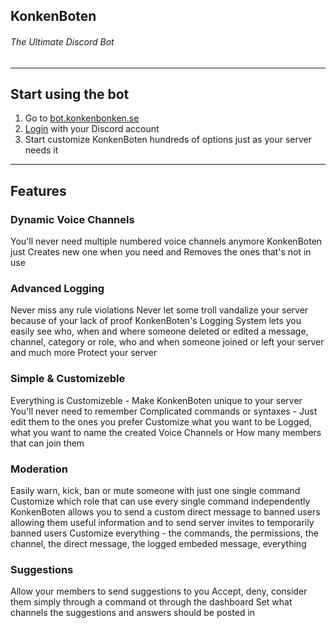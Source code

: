 ## **KonkenBoten**
###### The Ultimate Discord Bot

---

## **Start using the bot**

1. Go to [bot.konkenbonken.se](https://bot.konkenbonken.se/)
1. [Login](https://bot.konkenbonken.se/oauth) with your Discord account
1. Start customize KonkenBoten hundreds of options just as your server needs it

---

## **Features**

### Dynamic Voice Channels

You'll never need multiple numbered voice channels anymore
KonkenBoten just Creates new one when you need and Removes the ones that's not in use

### Advanced Logging

Never miss any rule violations
Never let some troll vandalize your server because of your lack of proof
KonkenBoten's Logging System lets you easily see who, when and where someone deleted or edited a message, channel, category or role, who and when someone joined or left your server and much more
Protect your server

### Simple & Customizeble

Everything is Customizeble - Make KonkenBoten unique to your server
You'll never need to remember Complicated commands or syntaxes - Just edit them to the ones you prefer
Customize what you want to be Logged, what you want to name the created Voice Channels or How many members that can join them

### Moderation

Easily warn, kick, ban or mute someone with just one single command
Customize which role that can use every single command independently
KonkenBoten allows you to send a custom direct message to banned users allowing them useful information and to send server invites to temporarily banned users
Customize everything - the commands, the permissions, the channel, the direct message, the logged embeded message, everything

### Suggestions

Allow your members to send suggestions to you
Accept, deny, consider them simply through a command ot through the dashboard
Set what channels the suggestions and answers should be posted in
